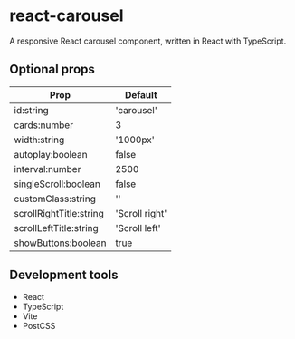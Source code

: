 # react-carousel
A responsive React carousel component, written in React with TypeScript.

## Optional props
| Prop                    | Default        |
| ----------------------- | -------------- |
| id:string               | 'carousel'     |
| cards:number            | 3              |
| width:string            | '1000px'       |
| autoplay:boolean        | false          |
| interval:number         | 2500           |
| singleScroll:boolean    | false          |
| customClass:string      | ''             |
| scrollRightTitle:string | 'Scroll right' |
| scrollLeftTitle:string  | 'Scroll left'  |
| showButtons:boolean     | true           |

## Development tools
- React
- TypeScript
- Vite
- PostCSS
